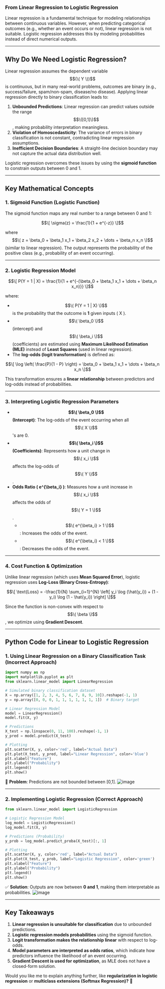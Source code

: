 ### **From Linear Regression to Logistic Regression**  

Linear regression is a fundamental technique for modeling relationships between continuous variables. However, when predicting categorical outcomes (e.g., whether an event occurs or not), linear regression is not suitable. Logistic regression addresses this by modeling probabilities instead of direct numerical outputs.

---

## **Why Do We Need Logistic Regression?**  

Linear regression assumes the dependent variable $$(\( Y \))$$ is continuous, but in many real-world problems, outcomes are binary (e.g., success/failure, spam/non-spam, disease/no disease). Applying linear regression directly to binary classification leads to:  

1. **Unbounded Predictions**: Linear regression can predict values outside the range $$\([0,1]\)$$, making probability interpretation meaningless.
2. **Violation of Homoscedasticity**: The variance of errors in binary classification is not constant, contradicting linear regression assumptions.
3. **Inefficient Decision Boundaries**: A straight-line decision boundary may not capture the actual data distribution well.

Logistic regression overcomes these issues by using the **sigmoid function** to constrain outputs between 0 and 1.

---

## **Key Mathematical Concepts**  

### **1. Sigmoid Function (Logistic Function)**
The sigmoid function maps any real number to a range between 0 and 1:

$$\[
\sigma(z) = \frac{1}{1 + e^{-z}}
\]$$

where $$\( z = \beta_0 + \beta_1 x_1 + \beta_2 x_2 + \dots + \beta_n x_n \)$$ (similar to linear regression). The output represents the probability of the positive class (e.g., probability of an event occurring).

---

### **2. Logistic Regression Model**
$$\[
P(Y = 1 | X) = \frac{1}{1 + e^{-(\beta_0 + \beta_1 x_1 + \dots + \beta_n x_n)}}
\]$$

where:  
- $$\( P(Y = 1 | X) \)$$ is the probability that the outcome is **1** given inputs \( X \).  
- $$\( \beta_0 \)$$ (intercept) and $$\( \beta_i \)$$ (coefficients) are estimated using **Maximum Likelihood Estimation (MLE)** instead of **Least Squares** (used in linear regression).  
- The **log-odds (logit transformation)** is defined as:

$$\[
\log \left( \frac{P}{1 - P} \right) = \beta_0 + \beta_1 x_1 + \dots + \beta_n x_n
\]$$

This transformation ensures a **linear relationship** between predictors and log-odds instead of probabilities.

---

### **3. Interpreting Logistic Regression Parameters**  

- **$$\( \beta_0 \)$$ (Intercept)**: The log-odds of the event occurring when all $$\( X \)$$'s are 0.
- **$$\( \beta_i \)$$ (Coefficients)**: Represents how a unit change in $$\( x_i \)$$ affects the log-odds of $$\( Y \)$$.
- **Odds Ratio \( e^{\beta_i} \)**: Measures how a unit increase in $$\( x_i \)$$ affects the odds of $$\( Y = 1 \)$$.  
  - $$\( e^{\beta_i} > 1 \)$$: Increases the odds of the event.
  - $$\( e^{\beta_i} < 1 \)$$: Decreases the odds of the event.

---

### **4. Cost Function & Optimization**
Unlike linear regression (which uses **Mean Squared Error**), logistic regression uses **Log-Loss (Binary Cross-Entropy)**:

$$\[
\text{Loss} = -\frac{1}{N} \sum_{i=1}^{N} \left[ y_i \log (\hat{y_i}) + (1 - y_i) \log (1 - \hat{y_i}) \right]
\]$$

Since the function is non-convex with respect to $$\( \beta \)$$, we optimize using **Gradient Descent**.

---

## **Python Code for Linear to Logistic Regression**
### **1. Using Linear Regression on a Binary Classification Task (Incorrect Approach)**
```python
import numpy as np
import matplotlib.pyplot as plt
from sklearn.linear_model import LinearRegression

# Simulated binary classification dataset
X = np.array([1, 2, 3, 4, 5, 6, 7, 8, 9, 10]).reshape(-1, 1)
y = np.array([0, 0, 0, 1, 1, 1, 1, 1, 1, 1])  # Binary target

# Linear Regression Model
model = LinearRegression()
model.fit(X, y)

# Predictions
X_test = np.linspace(0, 11, 100).reshape(-1, 1)
y_pred = model.predict(X_test)

# Plotting
plt.scatter(X, y, color='red', label="Actual Data")
plt.plot(X_test, y_pred, label="Linear Regression", color='blue')
plt.xlabel("Feature")
plt.ylabel("Probability")
plt.legend()
plt.show()
```
📌 **Problem**: Predictions are not bounded between [0,1].
![image](https://github.com/user-attachments/assets/2616ae26-5a3e-489a-8a3b-b16ea7ac18c2)


---

### **2. Implementing Logistic Regression (Correct Approach)**
```python
from sklearn.linear_model import LogisticRegression

# Logistic Regression Model
log_model = LogisticRegression()
log_model.fit(X, y)

# Predictions (Probability)
y_prob = log_model.predict_proba(X_test)[:, 1]

# Plotting
plt.scatter(X, y, color='red', label="Actual Data")
plt.plot(X_test, y_prob, label="Logistic Regression", color='green')
plt.xlabel("Feature")
plt.ylabel("Probability")
plt.legend()
plt.show()
```
✅ **Solution**: Outputs are now between **0 and 1**, making them interpretable as probabilities.
![image](https://github.com/user-attachments/assets/0936667f-6193-40ed-a801-ea33adda7ad9)

---

## **Key Takeaways**
1. **Linear regression is unsuitable for classification** due to unbounded predictions.
2. **Logistic regression models probabilities** using the sigmoid function.
3. **Logit transformation makes the relationship linear** with respect to log-odds.
4. **Model parameters are interpreted as odds ratios**, which indicate how predictors influence the likelihood of an event occurring.
5. **Gradient Descent is used for optimization**, as MLE does not have a closed-form solution.

Would you like me to explain anything further, like **regularization in logistic regression** or **multiclass extensions (Softmax Regression)?** 🚀
